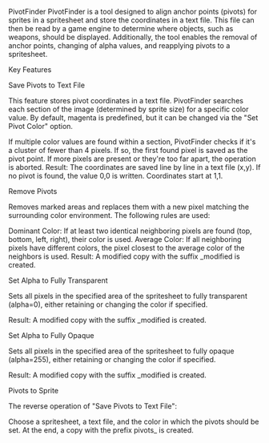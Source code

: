 PivotFinder
PivotFinder is a tool designed to align anchor points (pivots) for sprites in a spritesheet and store the coordinates in a text file. This file can then be read by a game engine to determine where objects, such as weapons, should be displayed. Additionally, the tool enables the removal of anchor points, changing of alpha values, and reapplying pivots to a spritesheet.

Key Features

Save Pivots to Text File

This feature stores pivot coordinates in a text file. PivotFinder searches each section of the image (determined by sprite size) for a specific color value. By default, magenta is predefined, but it can be changed via the "Set Pivot Color" option.

If multiple color values are found within a section, PivotFinder checks if it's a cluster of fewer than 4 pixels. If so, the first found pixel is saved as the pivot point.
If more pixels are present or they're too far apart, the operation is aborted.
Result:
The coordinates are saved line by line in a text file (x,y). If no pivot is found, the value 0,0 is written. Coordinates start at 1,1.

Remove Pivots

Removes marked areas and replaces them with a new pixel matching the surrounding color environment. The following rules are used:

Dominant Color: If at least two identical neighboring pixels are found (top, bottom, left, right), their color is used.
Average Color: If all neighboring pixels have different colors, the pixel closest to the average color of the neighbors is used.
Result:
A modified copy with the suffix _modified is created.

Set Alpha to Fully Transparent

Sets all pixels in the specified area of the spritesheet to fully transparent (alpha=0), either retaining or changing the color if specified.

Result:
A modified copy with the suffix _modified is created.

Set Alpha to Fully Opaque

Sets all pixels in the specified area of the spritesheet to fully opaque (alpha=255), either retaining or changing the color if specified.

Result:
A modified copy with the suffix _modified is created.

Pivots to Sprite

The reverse operation of "Save Pivots to Text File":

Choose a spritesheet, a text file, and the color in which the pivots should be set.
At the end, a copy with the prefix pivots_ is created.

